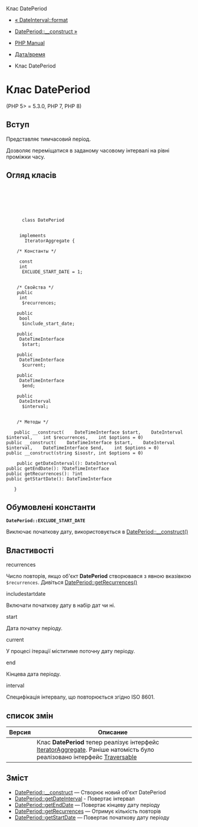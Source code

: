 Клас DatePeriod

-   [« DateInterval::format](dateinterval.format.html)
    
-   [DatePeriod::\_\_construct »](dateperiod.construct.html)
    
-   [PHP Manual](index.html)
    
-   [Дата/время](book.datetime.html)
    
-   Клас DatePeriod
    

# Клас DatePeriod

(PHP 5> = 5.3.0, PHP 7, PHP 8)

## Вступ

Представляє тимчасовий період.

Дозволяє переміщатися в заданому часовому інтервалі на рівні проміжки часу.

## Огляд класів

```classsynopsis

     
    

    
     
      class DatePeriod
     

     implements 
       IteratorAggregate {

    /* Константы */
    
     const
     int
      EXCLUDE_START_DATE = 1;


    /* Свойства */
    public
     int
      $recurrences;

    public
     bool
      $include_start_date;

    public
     DateTimeInterface
      $start;

    public
     DateTimeInterface
      $current;

    public
     DateTimeInterface
      $end;

    public
     DateInterval
      $interval;


    /* Методы */
    
   public __construct(    DateTimeInterface $start,    DateInterval $interval,    int $recurrences,    int $options = 0)
public __construct(    DateTimeInterface $start,    DateInterval $interval,    DateTimeInterface $end,    int $options = 0)
public __construct(string $isostr, int $options = 0)

    public getDateInterval(): DateInterval
public getEndDate(): ?DateTimeInterface
public getRecurrences(): ?int
public getStartDate(): DateTimeInterface

   }
```

## Обумовлені константи

**`DatePeriod::EXCLUDE_START_DATE`**

Виключає початкову дату, використовується в [DatePeriod::\_\_construct()](dateperiod.construct.html)

## Властивості

recurrences

Число повторів, якщо об'єкт **DatePeriod** створювався з явною вказівкою `$recurrences`. Дивіться [DatePeriod::getRecurrences()](dateperiod.getrecurrences.html)

includestartdate

Включати початкову дату в набір дат чи ні.

start

Дата початку періоду.

current

У процесі ітерації міститиме поточну дату періоду.

end

Кінцева дата періоду.

interval

Специфікація інтервалу, що повторюється згідно ISO 8601.

## список змін

| Версия | Описание                                                                                                                                                                          |
|--------|-----------------------------------------------------------------------------------------------------------------------------------------------------------------------------------|
|        | Клас **DatePeriod** тепер реалізує інтерфейс [IteratorAggregate](class.iteratoraggregate.html). Раніше натомість було реалізовано інтерфейс [Traversable](class.traversable.html) |

## Зміст

-   [DatePeriod::\_\_construct](dateperiod.construct.html) — Створює новий об'єкт DatePeriod
-   [DatePeriod::getDateInterval](dateperiod.getdateinterval.html) - Повертає інтервал
-   [DatePeriod::getEndDate](dateperiod.getenddate.html) — Повертає кінцеву дату періоду
-   [DatePeriod::getRecurrences](dateperiod.getrecurrences.html) — Отримує кількість повторів
-   [DatePeriod::getStartDate](dateperiod.getstartdate.html) — Повертає початкову дату періоду